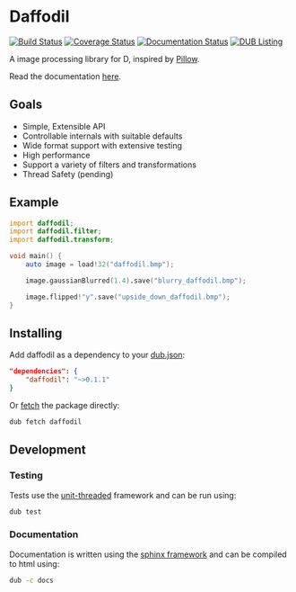 # Daffodil

[![Build Status](https://travis-ci.org/BenjaminSchaaf/daffodil.svg?branch=master)](https://travis-ci.org/BenjaminSchaaf/daffodil)
[![Coverage Status](https://coveralls.io/repos/github/BenjaminSchaaf/daffodil/badge.svg?branch=master)](https://coveralls.io/github/BenjaminSchaaf/daffodil?branch=master)
[![Documentation Status](https://readthedocs.org/projects/daffodil/badge/?version=latest)](http://daffodil.readthedocs.org/en/latest/?badge=latest)
[![DUB Listing](https://img.shields.io/dub/dt/daffodil.svg)](http://code.dlang.org/packages/daffodil)

A image processing library for D, inspired by
[Pillow](https://python-pillow.github.io/).

Read the documentation [here](http://daffodil.readthedocs.org/en/latest/).

## Goals

- Simple, Extensible API
- Controllable internals with suitable defaults
- Wide format support with extensive testing
- High performance
- Support a variety of filters and transformations
- Thread Safety (pending)

## Example

```D
import daffodil;
import daffodil.filter;
import daffodil.transform;

void main() {
    auto image = load!32("daffodil.bmp");

    image.gaussianBlurred(1.4).save("blurry_daffodil.bmp");

    image.flipped!"y".save("upside_down_daffodil.bmp");
}
```


## Installing

Add daffodil as a dependency to your
[dub.json](https://code.dlang.org/package-format?lang=json):

```json
"dependencies": {
    "daffodil": "~>0.1.1"
}
```

Or [fetch](https://code.dlang.org/docs/commandline) the package directly:

```bash
dub fetch daffodil
```

## Development

### Testing

Tests use the [unit-threaded](https://github.com/atilaneves/unit-threaded)
framework and can be run using:

```bash
dub test
```

### Documentation

Documentation is written using the [sphinx
framework](http://www.sphinx-doc.org/en/stable/) and can be compiled to html
using:

```bash
dub -c docs
```
